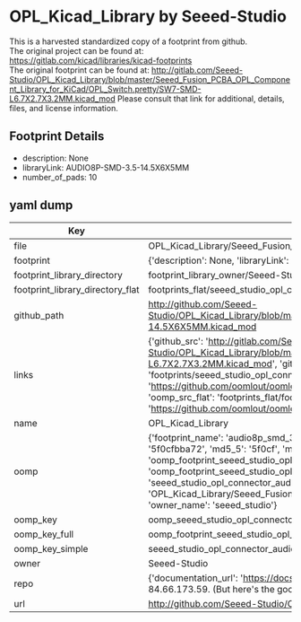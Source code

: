 # OPL_Kicad_Library by Seeed-Studio  
This is a harvested standardized copy of a footprint from github.  
The original project can be found at:  
https://gitlab.com/kicad/libraries/kicad-footprints  
The original footprint can be found at:
http://gitlab.com/Seeed-Studio/OPL_Kicad_Library/blob/master/Seeed_Fusion_PCBA_OPL_Component_Library_for_KiCad/OPL_Switch.pretty/SW7-SMD-L6.7X2.7X3.2MM.kicad_mod
Please consult that link for additional, details, files, and license information.  
## Footprint Details
* description: None  
* libraryLink: AUDIO8P-SMD-3.5-14.5X6X5MM  
* number_of_pads: 10  
## yaml dump  
| Key | Value |  
| --- | --- |  
| file | OPL_Kicad_Library/Seeed_Fusion_PCBA_OPL_Component_Library_for_KiCad/OPL_Connector.pretty/AUDIO8P-SMD-3.5-14.5X6X5MM.kicad_mod |  
| footprint | {'description': None, 'libraryLink': 'AUDIO8P-SMD-3.5-14.5X6X5MM', 'number_of_pads': 10} |  
| footprint_library_directory | footprint_library_owner/Seeed-Studio_OPL_Kicad_Library |  
| footprint_library_directory_flat | footprints_flat/seeed_studio_opl_connector_audio8p_smd_3_5_14_5x6x5mm/working |  
| github_path | http://github.com/Seeed-Studio/OPL_Kicad_Library/blob/master/Seeed_Fusion_PCBA_OPL_Component_Library_for_KiCad/OPL_Connector.pretty/AUDIO8P-SMD-3.5-14.5X6X5MM.kicad_mod |  
| links | {'github_src': 'http://gitlab.com/Seeed-Studio/OPL_Kicad_Library/blob/master/Seeed_Fusion_PCBA_OPL_Component_Library_for_KiCad/OPL_Switch.pretty/SW7-SMD-L6.7X2.7X3.2MM.kicad_mod', 'github_src_repo': 'https://gitlab.com/kicad/libraries/kicad-footprints', 'oomp_bot': 'footprints/seeed_studio_opl_connector_audio8p_smd_3_5_14_5x6x5mm/working', 'oomp_bot_github': 'https://github.com/oomlout/oomlout_oomp_footprint_bot/tree/main/footprints/seeed_studio_opl_connector_audio8p_smd_3_5_14_5x6x5mm/working', 'oomp_src_flat': 'footprints_flat/footprints_flat/seeed_studio_opl_connector_audio8p_smd_3_5_14_5x6x5mm/working', 'oomp_src_flat_github': 'https://github.com/oomlout/oomlout_oomp_footprint_src/tree/main/footprints_flat/seeed_studio_opl_connector_audio8p_smd_3_5_14_5x6x5mm/working'} |  
| name | OPL_Kicad_Library |  
| oomp | {'footprint_name': 'audio8p_smd_3_5_14_5x6x5mm', 'library_name': 'opl_connector', 'md5': '5f0cfbba7214e0b71fc93b16ef011269', 'md5_10': '5f0cfbba72', 'md5_5': '5f0cf', 'md5_6': '5f0cfb', 'oomp_key': 'oomp_seeed_studio_opl_connector_audio8p_smd_3_5_14_5x6x5mm', 'oomp_key_extra': 'oomp_footprint_seeed_studio_opl_connector_audio8p_smd_3_5_14_5x6x5mm', 'oomp_key_full': 'oomp_footprint_seeed_studio_opl_connector_audio8p_smd_3_5_14_5x6x5mm_5f0cfb', 'oomp_key_simple': 'seeed_studio_opl_connector_audio8p_smd_3_5_14_5x6x5mm', 'original_filename': 'OPL_Kicad_Library/Seeed_Fusion_PCBA_OPL_Component_Library_for_KiCad/OPL_Connector.pretty/AUDIO8P-SMD-3.5-14.5X6X5MM.kicad_mod', 'owner_name': 'seeed_studio'} |  
| oomp_key | oomp_seeed_studio_opl_connector_audio8p_smd_3_5_14_5x6x5mm |  
| oomp_key_full | oomp_footprint_seeed_studio_opl_connector_audio8p_smd_3_5_14_5x6x5mm |  
| oomp_key_simple | seeed_studio_opl_connector_audio8p_smd_3_5_14_5x6x5mm |  
| owner | Seeed-Studio |  
| repo | {'documentation_url': 'https://docs.github.com/rest/overview/resources-in-the-rest-api#rate-limiting', 'message': "API rate limit exceeded for 84.66.173.59. (But here's the good news: Authenticated requests get a higher rate limit. Check out the documentation for more details.)"} |  
| url | http://github.com/Seeed-Studio/OPL_Kicad_Library |  

